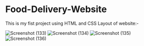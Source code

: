 # Food-Delivery-Website
This is my fist project using HTML and CSS
Layout of website:-

![Screenshot (133)](https://user-images.githubusercontent.com/109071825/180778083-749b2250-d794-4787-9048-8b9a60223ef5.png)
![Screenshot (134)](https://user-images.githubusercontent.com/109071825/180778145-99896285-d69e-4c81-869c-bb7b273d404e.png)
![Screenshot (135)](https://user-images.githubusercontent.com/109071825/180778159-dfc0aa54-d451-4cce-9ef4-e45b5c0ffc1c.png)
![Screenshot (136)](https://user-images.githubusercontent.com/109071825/180778186-5910f101-a77d-411a-a5c3-db1ef4affcf0.png)
